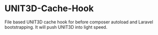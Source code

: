 # UNIT3D-Cache-Hook
File based UNIT3D cache hook for before composer autoload and Laravel bootstrapping. It will push UNIT3D into light speed.
